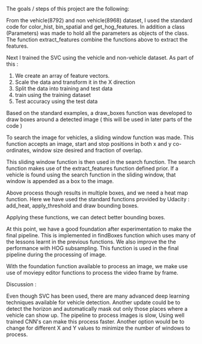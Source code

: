 

The goals / steps of this project are the following:

From the vehicle(8792) and non vehicle(8968) dataset, I used the standard code for color_hist, bin_spatial and get_hog_features.
In addition a class (Parameters) was made to hold all the parameters as objects of the class.  
The function extract_features combine the functions above to extract the features. 

Next I trained the SVC using the vehicle and non-vehicle dataset. 
As part of this :   
1. We create an array of feature vectors.
2. Scale the data and transform it in the X direction
3. Split the data into training and test data
4. train using the training dataset
5. Test accuracy using the test data

Based on the standard examples, a draw_boxes function was developed to draw boxes around a detected image ( this will be used in later parts of the code ) 

To search the image for vehicles, a sliding window function was made. 
This function accepts an image, start and stop positions in both x and y co-ordinates, window size desired and fraction of overlap. 

This sliding window function is then used in the search function. The search function makes use of the extract_features function defined prior. 
If a vehicle is found using the search function in the sliding window, that window is appended as a box to the image. 

Above process though results in multiple boxes, and we need a heat map function. Here we have used the standard functions provided by Udacity : add_heat, apply_threshold and draw bounding boxes. 

Applying these functions, we can detect better bounding boxes. 

At this point, we have a good foundation after experimentation to make the final pipeline. This is implemented in findBoxes function which uses many of the lessons learnt in the previous functions. 
We also improve the the performance with HOG subsampling. 
This function is used in the final pipeline during the processing of image. 

With the foundation function available to process an image, we make use use of moviepy editor functions to process the video frame by frame. 



Discussion : 

Even though SVC has been used, there are many advanced deep learning techniques available for vehicle detection. 
Another update could be to detect the horizon and automatically mask out only those places where a vehicle can show up.
The pipeline to process images is slow, Using well trained CNN's can make this process faster. 
Another option would be to change for different X and Y values to minimize the number of windows to process.
